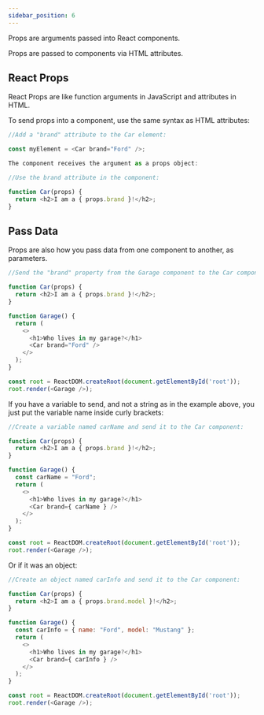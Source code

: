 ```yaml
---
sidebar_position: 6
---
```

Props are arguments passed into React components.

Props are passed to components via HTML attributes.
## React Props
React Props are like function arguments in JavaScript and attributes in HTML.

To send props into a component, use the same syntax as HTML attributes:

``` js title="Example"
//Add a "brand" attribute to the Car element:

const myElement = <Car brand="Ford" />;

The component receives the argument as a props object:
```
``` js title="Example"
//Use the brand attribute in the component:

function Car(props) {
  return <h2>I am a { props.brand }!</h2>;
}
```
## Pass Data
Props are also how you pass data from one component to another, as parameters.

``` js title="Example"
//Send the "brand" property from the Garage component to the Car component:

function Car(props) {
  return <h2>I am a { props.brand }!</h2>;
}

function Garage() {
  return (
    <>
      <h1>Who lives in my garage?</h1>
      <Car brand="Ford" />
    </>
  );
}

const root = ReactDOM.createRoot(document.getElementById('root'));
root.render(<Garage />);
```
If you have a variable to send, and not a string as in the example above, you just put the variable name inside curly brackets:
``` js title="Example"
//Create a variable named carName and send it to the Car component:

function Car(props) {
  return <h2>I am a { props.brand }!</h2>;
}

function Garage() {
  const carName = "Ford";
  return (
    <>
      <h1>Who lives in my garage?</h1>
      <Car brand={ carName } />
    </>
  );
}

const root = ReactDOM.createRoot(document.getElementById('root'));
root.render(<Garage />);
```
Or if it was an object:
``` js title="Example"
//Create an object named carInfo and send it to the Car component:

function Car(props) {
  return <h2>I am a { props.brand.model }!</h2>;
}

function Garage() {
  const carInfo = { name: "Ford", model: "Mustang" };
  return (
    <>
      <h1>Who lives in my garage?</h1>
      <Car brand={ carInfo } />
    </>
  );
}

const root = ReactDOM.createRoot(document.getElementById('root'));
root.render(<Garage />);
```